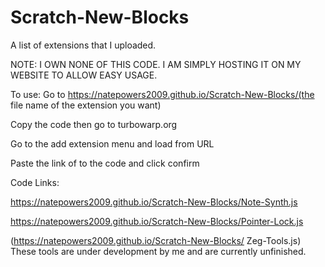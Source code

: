 # Scratch-New-Blocks
A list of extensions that I uploaded.



NOTE: I OWN NONE OF THIS CODE. I AM SIMPLY HOSTING IT ON MY WEBSITE TO ALLOW EASY USAGE.


To use: Go to https://natepowers2009.github.io/Scratch-New-Blocks/(the file name of the extension you want)

Copy the code then go to turbowarp.org

Go to the add extension menu and load from URL

Paste the link of to the code and click confirm



Code Links:

https://natepowers2009.github.io/Scratch-New-Blocks/Note-Synth.js

https://natepowers2009.github.io/Scratch-New-Blocks/Pointer-Lock.js

(https://natepowers2009.github.io/Scratch-New-Blocks/ Zeg-Tools.js) These tools are under development by me and are currently unfinished.
